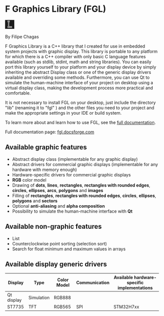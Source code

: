 # F Graphics Library (FGL)

![logo](doc/logo-gray.png)

By Filipe Chagas

F Graphics Library is a C++ library that I created for use in embedded system projects with graphic display. This library is portable to any platform for which there is a C++ compiler with only basic C language features available (such as stdlib, stdint, math and string libraries). You can easily port this library yourself to your platform and your display device by simply inheriting the abstract Display class or one of the generic display drivers available and overriding some methods. Furthermore, you can use Qt to simulate the human-machine interface of your project on desktop using a virtual display class, making the development process more practical and comfortable.

It is not necessary to install FGL on your desktop, just include the directory "lib" (renaming it to "fgl" ) and the other files you need to your project and make the appropriate settings in your IDE or build system.

To learn more about and learn how to use FGL, see the [full documentation](https://fgl.docsforge.com/).

Full documentation page: [fgl.docsforge.com](https://fgl.docsforge.com/)

## Available graphic features
* Abstract display class (implementable for any graphic display)
* Abstract drivers for commercial graphic displays (implementable for any hardware with memory enough)
* Hardware-specific drivers for commercial graphic displays
* **RGB** color model
* Drawing of **dots**, **lines**, **rectangles**, **rectangles with rounded edges**, **circles**, **ellipses**, **arcs**, **polygons** and **images**
* Filling of **rectangles**, **rectangles with rounded edges**, **circles**, **ellipses**, **polygons** and **sectors**
* Optional **anti-aliasing** and **alpha composition**
* Possibility to simulate the human-machine interface with **Qt**

## Available non-graphic features
* List
* Counterclockwise point sorting (selection sort)
* Search for float minimum and maximum values in arrays

## Available display generic drivers 
|Display    |Type       |Color Model   |Communication |Available hardware-specific implementations|
|-----------|-----------|--------------|--------------|-------------------------------------------|
|Qt display |Simulation |RGB888        |              |                                           |
|ST7735     |TFT        |RGB565        |SPI           |STM32H7xx                                  |
